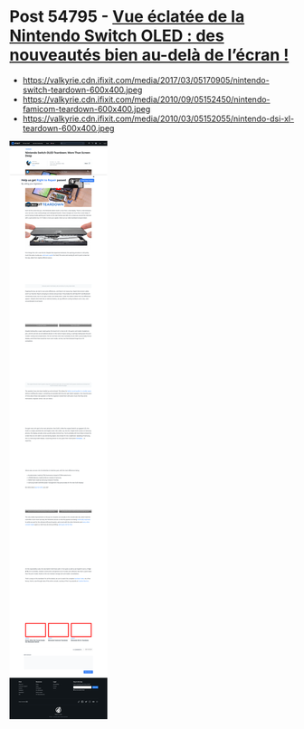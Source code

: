 # Post 54795 - [Vue éclatée de la Nintendo Switch OLED : des nouveautés bien au-delà de l’écran !](https://www.ifixit.com/News/54795/vue-eclatee-de-la-nintendo-switch-oled-des-nouveautes-bien-au-dela-de-lecran)

- https://valkyrie.cdn.ifixit.com/media/2017/03/05170905/nintendo-switch-teardown-600x400.jpeg
- https://valkyrie.cdn.ifixit.com/media/2010/09/05152450/nintendo-famicom-teardown-600x400.jpeg
- https://valkyrie.cdn.ifixit.com/media/2010/03/05152055/nintendo-dsi-xl-teardown-600x400.jpeg

![screencap](screenshots/88495ab0-2ee6-49c8-b461-1d81cd9270c0.png)
